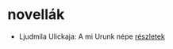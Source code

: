 # novellák

- Ljudmila Ulickaja: A mi Urunk népe [részletek](_details/Ljudmila%20Ulickaja.md#id_1297)